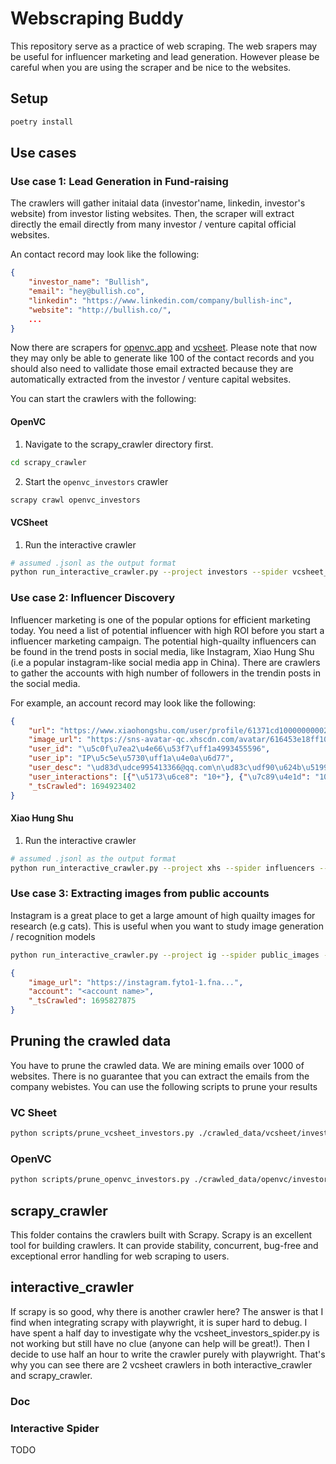 # Webscraping Buddy

This repository serve as a practice of web scraping. The web srapers may be useful for influencer marketing and lead generation. However please be careful when you are using the scraper and be nice to the websites.

## Setup
```bash
poetry install
```

## Use cases
### Use case 1: Lead Generation in Fund-raising
The crawlers will gather initaial data (investor'name, linkedin, investor's website) from investor listing websites. Then, the scraper will extract directly the email directly from many investor / venture capital official websites.

An contact record may look like the following:
```json
{
    "investor_name": "Bullish",
    "email": "hey@bullish.co",
    "linkedin": "https://www.linkedin.com/company/bullish-inc",
    "website": "http://bullish.co/",
    ...
}

```

Now there are scrapers for [openvc.app](https://openvc.app) and [vcsheet](https://vcsheet/investors). Please note that now they may only be able to generate like 100 of the contact records and you should also need to vallidate those email extracted because they are automatically extracted from the investor / venture capital websites.

You can start the crawlers with the following:
#### OpenVC
1. Navigate to the scrapy_crawler directory first.
```bash
cd scrapy_crawler
```
2. Start the `openvc_investors` crawler
```bash
scrapy crawl openvc_investors
```

#### VCSheet
1. Run the interactive crawler
```bash
# assumed .jsonl as the output format
python run_interactive_crawler.py --project investors --spider vcsheet_investors --storage vcsheet_investors.jsonl
```

### Use case 2: Influencer Discovery
Influencer marketing is one of the popular options for efficient marketing today. You need a list of potential influencer with high ROI before you start a influencer marketing campaign. The potential high-quailty influencers can be found in the trend posts in social media, like Instagram, Xiao Hung Shu (i.e a popular instagram-like social media app in China). There are crawlers to gather the accounts with high number of followers in the trendin posts in the social media.

For example, an account record may look like the following:
```json
{
    "url": "https://www.xiaohongshu.com/user/profile/61371cd1000000000202278b",
    "image_url": "https://sns-avatar-qc.xhscdn.com/avatar/616453e18ff10217afbb347f.jpg?imageView2/2/w/540/format/webp|imageMogr2/strip2", "user_name": "\u590f\u51c9\u51c9",
    "user_id": "\u5c0f\u7ea2\u4e66\u53f7\uff1a4993455596",
    "user_ip": "IP\u5c5e\u5730\uff1a\u4e0a\u6d77",
    "user_desc": "\ud83d\udce995413366@qq.com\n\ud83c\udf90\u624b\u5199 | \u60c5\u611f | \u597d\u7269\u5206\u4eab\n\ud83d\udeab\u7981\u6b62\u642c\u8fd0\uff0c\u53d1\u73b0\u76f4\u63a5\u4e3e\u62a5",
    "user_interactions": [{"\u5173\u6ce8": "10+"}, {"\u7c89\u4e1d": "10W+"}, {"\u83b7\u8d5e\u4e0e\u6536\u85cf": "200W+"}],
    "_tsCrawled": 1694923402
}
```
#### Xiao Hung Shu
1. Run the interactive crawler
```bash
# assumed .jsonl as the output format
python run_interactive_crawler.py --project xhs --spider influencers --storage xhs_influencers.jsonl
```

### Use case 3: Extracting images from public accounts
Instagram is a great place to get a large amount of high quailty images for research (e.g cats). This is useful when you want to study image generation / recognition models

```bash
python run_interactive_crawler.py --project ig --spider public_images --storage public_images.jsonl --config_file public_images_spider_config.json 
```

```json
{
    "image_url": "https://instagram.fyto1-1.fna...",
    "account": "<account name>",
    "_tsCrawled": 1695827875
}
```

## Pruning the crawled data
You have to prune the crawled data. We are mining emails over 1000 of websites. There is no guarantee that you can extract the emails from the company webistes. You can use the following scripts to prune your results

### VC Sheet
```bash
python scripts/prune_vcsheet_investors.py ./crawled_data/vcsheet/investors.jsonl
```

### OpenVC
```bash
python scripts/prune_openvc_investors.py ./crawled_data/openvc/investors.jsonl
```

## scrapy_crawler
This folder contains the crawlers built with Scrapy. Scrapy is an excellent tool for building crawlers. It can provide stability, concurrent, bug-free and exceptional error handling for web scraping to users.

## interactive_crawler
If scrapy is so good, why there is another crawler here? The answer is that I find when integrating scrapy with playwright, it is super hard to debug. I have spent a half day to investigate why the vcsheet_investors_spider.py is not working but still have no clue (anyone can help will be great!). Then I decide to use half an hour to write the crawler purely with playwright. That's why you can see there are 2 vcsheet crawlers in both interactive_crawler and scrapy_crawler.

### Doc
### Interactive Spider
TODO
